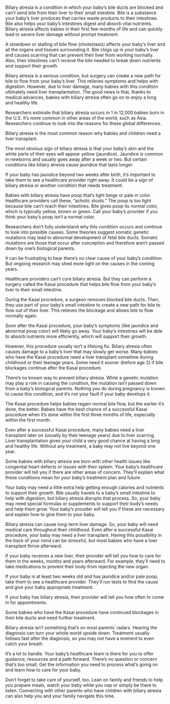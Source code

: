 Biliary atresia is a condition in which your baby’s bile ducts are blocked and can’t send bile from their liver to their small intestine. Bile is a substance your baby’s liver produces that carries waste products to their intestines. Bile also helps your baby’s intestines digest and absorb vital nutrients. Biliary atresia affects babies in their first few months of life and can quickly lead to severe liver damage without prompt treatment.

A slowdown or stalling of bile flow (cholestasis) affects your baby’s liver and all the organs and tissues surrounding it. Bile clogs up in your baby’s liver and causes scarring that can prevent their liver from working normally. Also, their intestines can’t receive the bile needed to break down nutrients and support their growth.

Biliary atresia is a serious condition, but surgery can create a new path for bile to flow from your baby’s liver. This relieves symptoms and helps with digestion. However, due to liver damage, many babies with this condition ultimately need liver transplantation. The good news is that, thanks to medical advances, babies with biliary atresia often go on to enjoy a long and healthy life.

Researchers estimate that biliary atresia occurs in 1 in 12,000 babies born in the U.S. It’s more common in other areas of the world, such as Asia. Researchers continue to look into the reasons for these global differences.

Biliary atresia is the most common reason why babies and children need a liver transplant.

The most obvious sign of biliary atresia is that your baby’s skin and the white parts of their eyes will appear yellow (jaundice). Jaundice is common in newborns and usually goes away after a week or two. But certain conditions like biliary atresia cause jaundice that lasts longer.

If your baby has jaundice beyond two weeks after birth, it’s important to take them to see a healthcare provider right away. It could be a sign of biliary atresia or another condition that needs treatment.

Babies with biliary atresia have poop that’s light beige or pale in color. Healthcare providers call these, “acholic stools.” The poop is too light because bile can’t reach their intestines. Bile gives poop its normal color, which is typically yellow, brown or green. Call your baby’s provider if you think your baby’s poop isn’t a normal color.

Researchers don’t fully understand why this condition occurs and continue to look into possible causes. Some theories suggest somatic genetic mutations may lead to abnormal development of fetal bile ducts. Somatic mutations are those that occur after conception and therefore aren’t passed down by one’s biological parents.

It can be frustrating to hear there’s no clear cause of your baby’s condition. But ongoing research may shed more light on the causes in the coming years.

Healthcare providers can’t cure biliary atresia. But they can perform a surgery called the Kasai procedure that helps bile flow from your baby’s liver to their small intestine.

During the Kasai procedure, a surgeon removes blocked bile ducts. Then, they use part of your baby’s small intestine to create a new path for bile to flow out of their liver. This relieves the blockage and allows bile to flow normally again.

Soon after the Kasai procedure, your baby’s symptoms (like jaundice and abnormal poop color) will likely go away. Your baby’s intestines will be able to absorb nutrients more efficiently, which will support their growth.

However, this procedure usually isn’t a lifelong fix. Biliary atresia often causes damage to a baby’s liver that may slowly get worse. Many babies who have the Kasai procedure need a liver transplant sometime during childhood or their teenage years. Some need it sooner (before age 2) if bile blockages continue after the Kasai procedure.

There’s no known way to prevent biliary atresia. While a genetic mutation may play a role in causing the condition, the mutation isn’t passed down from a baby’s biological parents. Nothing you do during pregnancy is known to cause this condition, and it’s not your fault if your baby develops it.

The Kasai procedure helps babies regain normal bile flow, but the earlier it’s done, the better. Babies have the best chance of a successful Kasai procedure when it’s done within the first three months of life, especially within the first month.

Even after a successful Kasai procedure, many babies need a liver transplant later on (usually by their teenage years) due to liver scarring. Liver transplantation gives your child a very good chance at having a long and healthy life. Without any treatment, a baby may not live beyond one year.

Some babies with biliary atresia are born with other health issues like congenital heart defects or issues with their spleen. Your baby’s healthcare provider will tell you if there are other areas of concern. They’ll explain what these conditions mean for your baby’s treatment plan and future.

Your baby may need a little extra help getting enough calories and nutrients to support their growth. Bile usually travels to a baby’s small intestine to help with digestion, but biliary atresia disrupts that process. So, your baby may need special formulas or supplements to support their body’s needs and help them grow. Your baby’s provider will tell you if these are necessary and explain how to give them to your baby.

Biliary atresia can cause long-term liver damage. So, your baby will need medical care throughout their childhood. Even after a successful Kasai procedure, your baby may need a liver transplant. Having this possibility in the back of your mind can be stressful, but most babies who have a liver transplant thrive afterward.

If your baby receives a new liver, their provider will tell you how to care for them in the weeks, months and years afterward. For example, they’ll need to take medications to prevent their body from rejecting the new organ.

If your baby is at least two weeks old and has jaundice and/or pale poop, take them to see a healthcare provider. They’ll run tests to find the cause and give your baby appropriate treatment.

If your baby has biliary atresia, their provider will tell you how often to come in for appointments.

Some babies who have the Kasai procedure have continued blockages in their bile ducts and need further treatment.

Biliary atresia isn’t something that’s on most parents’ radars. Hearing the diagnosis can turn your whole world upside down. Treatment usually follows fast after the diagnosis, so you may not have a moment to even catch your breath.

It’s a lot to handle. Your baby’s healthcare team is there for you to offer guidance, resources and a path forward. There’s no question or concern that’s too small. Get the information you need to process what’s going on and learn how to care for your baby.

Don’t forget to take care of yourself, too. Lean on family and friends to help you prepare meals, watch your baby while you nap or simply be there to listen. Connecting with other parents who have children with biliary atresia can also help you and your family navigate this time.